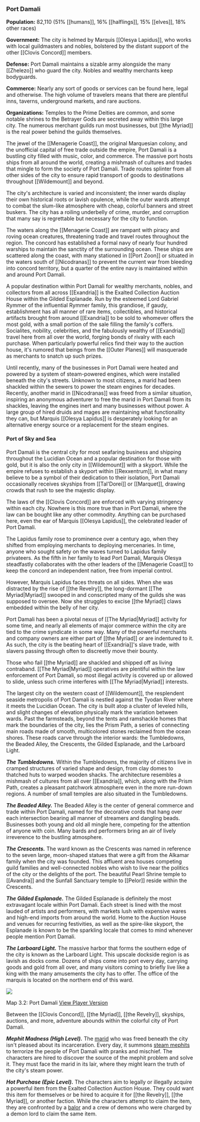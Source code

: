 ### Port Damali

**Population:** 82,110 (51% [[humans]], 16% [[halflings]], 15% [[elves]], 18% other races)

**Government:** The city is helmed by Marquis [[Olesya Lapidus]], who works with local guildmasters and nobles, bolstered by the distant support of the other [[Clovis Concord]] members.

**Defense:** Port Damali maintains a sizable army alongside the many [[Zhelezo]] who guard the city. Nobles and wealthy merchants keep bodyguards.

**Commerce:** Nearly any sort of goods or services can be found here, legal and otherwise. The high volume of travelers means that there are plentiful inns, taverns, underground markets, and rare auctions.

**Organizations:** Temples to the Prime Deities are common, and some notable shrines to the Betrayer Gods are secreted away within this large city. The numerous merchant guilds run most businesses, but [[the Myriad]] is the real power behind the guilds themselves.

The jewel of the [[Menagerie Coast]], the original Marquesian colony, and the unofficial capital of free trade outside the empire, Port Damali is a bustling city filled with music, color, and commerce. The massive port hosts ships from all around the world, creating a mishmash of cultures and trades that mingle to form the society of Port Damali. Trade routes splinter from all other sides of the city to ensure rapid transport of goods to destinations throughout [[Wildemount]] and beyond.

The city's architecture is varied and inconsistent; the inner wards display their own historical roots or lavish opulence, while the outer wards attempt to combat the slum-like atmosphere with cheap, colorful banners and street buskers. The city has a roiling underbelly of crime, murder, and corruption that many say is regrettable but necessary for the city to function.

The waters along the [[Menagerie Coast]] are rampant with piracy and roving ocean creatures, threatening trade and travel routes throughout the region. The concord has established a formal navy of nearly four hundred warships to maintain the sanctity of the surrounding ocean. These ships are scattered along the coast, with many stationed in [[Port Zoon]] or situated in the waters south of [[Nicodranas]] to prevent the current war from bleeding into concord territory, but a quarter of the entire navy is maintained within and around Port Damali.

A popular destination within Port Damali for wealthy merchants, nobles, and collectors from all across [[Exandria]] is the Exalted Collection Auction House within the Gilded Esplanade. Run by the esteemed Lord Gabriel Rymmer of the influential Rymmer family, this grandiose, if gaudy, establishment has all manner of rare items, collectibles, and historical artifacts brought from around [[Exandria]] to be sold to whomever offers the most gold, with a small portion of the sale filling the family's coffers. Socialites, nobility, celebrities, and the fabulously wealthy of [[Exandria]] travel here from all over the world, forging bonds of rivalry with each purchase. When particularly powerful relics find their way to the auction house, it's rumored that beings from the [[Outer Planes]] will masquerade as merchants to snatch up such prizes.

Until recently, many of the businesses in Port Damali were heated and powered by a system of steam-powered engines, which were installed beneath the city's streets. Unknown to most citizens, a marid had been shackled within the sewers to power the steam engines for decades. Recently, another marid in [[Nicodranas]] was freed from a similar situation, inspiring an anonymous adventurer to free the marid in Port Damali from its shackles, leaving the engines inert and many businesses without power. A large group of hired druids and mages are maintaining what functionality they can, but Marquis [[Olesya Lapidus]] is desperately looking for an alternative energy source or a replacement for the steam engines.

#### Port of Sky and Sea

Port Damali is the central city for most seafaring business and shipping throughout the Lucidian Ocean and a popular destination for those with gold, but it is also the only city in [[Wildemount]] with a skyport. While the empire refuses to establish a skyport within [[Rexxentrum]], in what many believe to be a symbol of their dedication to their isolation, Port Damali occasionally receives skyships from [[Tal'Dorei]] or [[Marquet]], drawing crowds that rush to see the majestic display.

The laws of the [[Clovis Concord]] are enforced with varying stringency within each city. Nowhere is this more true than in Port Damali, where the law can be bought like any other commodity. Anything can be purchased here, even the ear of Marquis [[Olesya Lapidus]], the celebrated leader of Port Damali.

The Lapidus family rose to prominence over a century ago, when they shifted from employing merchants to deploying mercenaries. In time, anyone who sought safety on the waves turned to Lapidus family privateers. As the fifth in her family to lead Port Damali, Marquis Olesya steadfastly collaborates with the other leaders of the [[Menagerie Coast]] to keep the concord an independent nation, free from imperial control.

However, Marquis Lapidus faces threats on all sides. When she was distracted by the rise of [[the Revelry]], the long-dormant [[The Myriad|Myriad]] swooped in and conscripted many of the guilds she was supposed to oversee. Now she struggles to excise [[the Myriad]] claws embedded within the belly of her city.

Port Damali has been a pivotal nexus of [[The Myriad|Myriad]] activity for some time, and nearly all elements of major commerce within the city are tied to the crime syndicate in some way. Many of the powerful merchants and company owners are either part of [[the Myriad]] or are indentured to it. As such, the city is the beating heart of [[Exandria]]'s slave trade, with slavers passing through often to discreetly move their bounty.

Those who fail [[the Myriad]] are shackled and shipped off as living contraband. [[The Myriad|Myriad]] operatives are plentiful within the law enforcement of Port Damali, so most illegal activity is covered up or allowed to slide, unless such crime interferes with [[The Myriad|Myriad]] interests.

The largest city on the western coast of [[Wildemount]], the resplendent seaside metropolis of Port Damali is nestled against the Tyodan River where it meets the Lucidian Ocean. The city is built atop a cluster of leveled hills, and slight changes of elevation physically mark the variation between wards. Past the farmsteads, beyond the tents and ramshackle homes that mark the boundaries of the city, lies the Prism Path, a series of connecting main roads made of smooth, multicolored stones reclaimed from the ocean shores. These roads carve through the interior wards: the Tumbledowns, the Beaded Alley, the Crescents, the Gilded Esplanade, and the Larboard Light.

_**The Tumbledowns.**_ Within the Tumbledowns, the majority of citizens live in cramped structures of varied shape and design, from clay domes to thatched huts to warped wooden shacks. The architecture resembles a mishmash of cultures from all over [[Exandria]], which, along with the Prism Path, creates a pleasant patchwork atmosphere even in the more run-down regions. A number of small temples are also situated in the Tumbledowns.

_**The Beaded Alley.**_ The Beaded Alley is the center of general commerce and trade within Port Damali, named for the decorative cords that hang over each intersection bearing all manner of streamers and dangling beads. Businesses both young and old all mingle here, competing for the attention of anyone with coin. Many bards and performers bring an air of lively irreverence to the bustling atmosphere.

_**The Crescents.**_ The ward known as the Crescents was named in reference to the seven large, moon-shaped statues that were a gift from the Alkamar family when the city was founded. This affluent area houses competing guild families and well-connected nobles who wish to live near the politics of the city or the delights of the port. The beautiful Pearl Shrine temple to [[Avandra]] and the Sunfall Sanctuary temple to [[Pelor]] reside within the Crescents.

_**The Gilded Esplanade.**_ The Gilded Esplanade is definitely the most extravagant locale within Port Damali. Each street is lined with the most lauded of artists and performers, with markets lush with expensive wares and high-end imports from around the world. Home to the Auction House and venues for recurring festivities, as well as the spire-like skyport, the Esplanade is known to be the sparkling locale that comes to mind whenever people mention Port Damali.

_**The Larboard Light.**_ The massive harbor that forms the southern edge of the city is known as the Larboard Light. This upscale dockside region is as lavish as docks come. Dozens of ships come into port every day, carrying goods and gold from all over, and many visitors coming to briefly live like a king with the many amusements the city has to offer. The office of the marquis is located on the northern end of this ward.

[![](https://media.dndbeyond.com/compendium-images/egtw/yDOyqyOocErRgYJK/3.2-Port-Damali.jpg)](https://media.dndbeyond.com/compendium-images/egtw/yDOyqyOocErRgYJK/3.2-Port-Damali.jpg)

Map 3.2: Port Damali [View Player Version](https://media.dndbeyond.com/compendium-images/egtw/yDOyqyOocErRgYJK/3.2-Port-Damali-player.jpg)

Between the [[Clovis Concord]], [[the Myriad]], [[the Revelry]], skyships, auctions, and more, adventure abounds within the colorful city of Port Damali.

_**Mephit Madness (High Level).**_ The [marid](https://www.dndbeyond.com/monsters/marid) who was freed beneath the city isn't pleased about its incarceration. Every day, it summons [steam mephits](https://www.dndbeyond.com/monsters/steam-mephit) to terrorize the people of Port Damali with pranks and mischief. The characters are hired to discover the source of the mephit problem and solve it. They must face the marid in its lair, where they might learn the truth of the city's steam power.

_**Hot Purchase (Epic Level).**_ The characters aim to legally or illegally acquire a powerful item from the Exalted Collection Auction House. They could want this item for themselves or be hired to acquire it for [[the Revelry]], [[the Myriad]], or another faction. While the characters attempt to claim the item, they are confronted by a [balor](https://www.dndbeyond.com/monsters/balor) and a crew of demons who were charged by a demon lord to claim the same item.